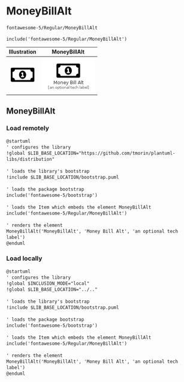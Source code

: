 # MoneyBillAlt


```text
fontawesome-5/Regular/MoneyBillAlt
```

```text
include('fontawesome-5/Regular/MoneyBillAlt')
```



| Illustration | MoneyBillAlt |
| :---: | :---: |
| ![illustration for Illustration](../../fontawesome-5/Regular/MoneyBillAlt.png) | ![illustration for MoneyBillAlt](../../fontawesome-5/Regular/MoneyBillAlt.Local.png) |




## MoneyBillAlt

### Load remotely
```plantuml
@startuml
' configures the library
!global $LIB_BASE_LOCATION="https://github.com/tmorin/plantuml-libs/distribution"

' loads the library's bootstrap
!include $LIB_BASE_LOCATION/bootstrap.puml

' loads the package bootstrap
include('fontawesome-5/bootstrap')

' loads the Item which embeds the element MoneyBillAlt
include('fontawesome-5/Regular/MoneyBillAlt')

' renders the element
MoneyBillAlt('MoneyBillAlt', 'Money Bill Alt', 'an optional tech label')
@enduml
```

### Load locally
```plantuml
@startuml
' configures the library
!global $INCLUSION_MODE="local"
!global $LIB_BASE_LOCATION="../.."

' loads the library's bootstrap
!include $LIB_BASE_LOCATION/bootstrap.puml

' loads the package bootstrap
include('fontawesome-5/bootstrap')

' loads the Item which embeds the element MoneyBillAlt
include('fontawesome-5/Regular/MoneyBillAlt')

' renders the element
MoneyBillAlt('MoneyBillAlt', 'Money Bill Alt', 'an optional tech label')
@enduml
```


